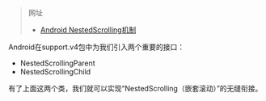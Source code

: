 

>网址
>+ [Android NestedScrolling机制](http://www.jianshu.com/p/aff5e82f0174)

Android在support.v4包中为我们引入两个重要的接口：

+ NestedScrollingParent
+ NestedScrollingChild

有了上面这两个类，我们就可以实现“NestedScrolling（嵌套滚动）”的无缝衔接。
